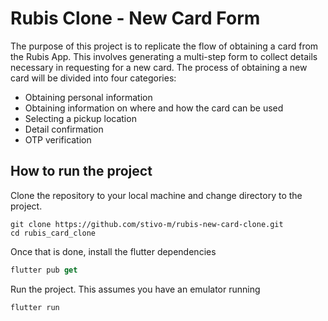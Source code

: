 # Rubis Clone - New Card Form

The purpose of this project is to replicate the flow of obtaining a card from the Rubis App. This involves generating a multi-step form to collect details necessary in requesting for a new card. The process of obtaining a new card will be divided into four categories:

- Obtaining personal information
- Obtaining information on where and how the card can be used
- Selecting a pickup location
- Detail confirmation
- OTP verification

## How to run the project

Clone the repository to your local machine and change directory to the project.

```shell
git clone https://github.com/stivo-m/rubis-new-card-clone.git
cd rubis_card_clone
```

Once that is done, install the flutter dependencies

```dart
flutter pub get
```

Run the project. This assumes you have an emulator running

```dart
flutter run
```
